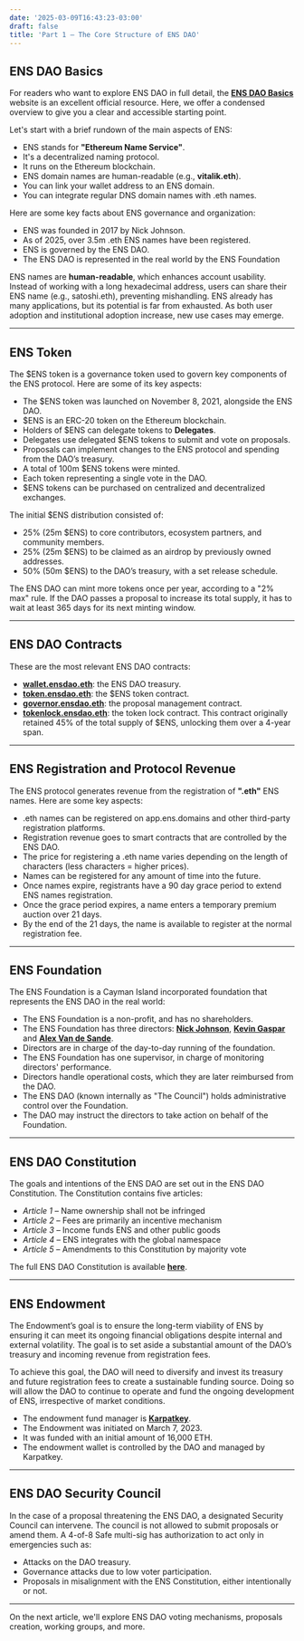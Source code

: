 ```yaml
---
date: '2025-03-09T16:43:23-03:00'
draft: false
title: 'Part 1 – The Core Structure of ENS DAO'
---
```


## ENS DAO Basics

For readers who want to explore ENS DAO in full detail, the [**ENS DAO Basics**](https://basics.ensdao.org/) website is an excellent official resource. Here, we offer a condensed overview to give you a clear and accessible starting point.

Let's start with a brief rundown of the main aspects of ENS:

- ENS stands for **"Ethereum Name Service"**. 
- It's a decentralized naming protocol.
- It runs on the Ethereum blockchain.
- ENS domain names are human-readable (e.g., **vitalik.eth**).
- You can link your wallet address to an ENS domain.
- You can integrate regular DNS domain names with .eth names.

Here are some key facts about ENS governance and organization:

- ENS was founded in 2017 by Nick Johnson.
- As of 2025, over 3.5m .eth ENS names have been registered.
- ENS is governed by the ENS DAO.
- The ENS DAO is represented in the real world by the ENS Foundation

ENS names are **human-readable**, which enhances account usability. Instead of working with a long hexadecimal address, users can share their ENS name (e.g., satoshi.eth), preventing mishandling. ENS already has many applications, but its potential is far from exhausted. As both user adoption and institutional adoption increase, new use cases may emerge.

---

## ENS Token

The $ENS token is a governance token used to govern key components of the ENS protocol. Here are some of its key aspects:

- The $ENS token was launched on November 8, 2021, alongside the ENS DAO.
- $ENS is an ERC-20 token on the Ethereum blockchain. 
- Holders of $ENS can delegate tokens to **Delegates**. 
- Delegates use delegated $ENS tokens to submit and vote on proposals.
- Proposals can implement changes to the ENS protocol and spending from the DAO’s treasury. 
- A total of 100m $ENS tokens were minted.
- Each token representing a single vote in the DAO.
- $ENS tokens can be purchased on centralized and decentralized exchanges. 

The initial $ENS distribution consisted of:

- 25% (25m $ENS) to core contributors, ecosystem partners, and community members. 
- 25% (25m $ENS) to be claimed as an airdrop by previously owned addresses.
- 50% (50m $ENS) to the DAO’s treasury, with a set release schedule.

The ENS DAO can mint more tokens once per year, according to a "2% max" rule. If the DAO passes a proposal to increase its total supply, it has to wait at least 365 days for its next minting window.

---

## ENS DAO Contracts

These are the most relevant ENS DAO contracts:

- [**wallet.ensdao.eth**](https://etherscan.io/address/0xfe89cc7abb2c4183683ab71653c4cdc9b02d44b7): the ENS DAO treasury.
- [**token.ensdao.eth**](https://etherscan.io/address/0xc18360217d8f7ab5e7c516566761ea12ce7f9d72): the $ENS token contract. 
- [**governor.ensdao.eth**](https://etherscan.io/address/0x323a76393544d5ecca80cd6ef2a560c6a395b7e3): the proposal management contract.
- [**tokenlock.ensdao.eth**](https://etherscan.io/address/0xd7a029db2585553978190db5e85ec724aa4df23f): the token lock contract. This contract originally retained 45% of the total supply of $ENS, unlocking them over a 4-year span.

---

## ENS Registration and Protocol Revenue

The ENS protocol generates revenue from the registration of **".eth"** ENS names. Here are some key aspects:

- .eth names can be registered on app.ens.domains and other third-party registration platforms.
- Registration revenue goes to smart contracts that are controlled by the ENS DAO. 
- The price for registering a .eth name varies depending on the length of characters (less characters = higher prices).
- Names can be registered for any amount of time into the future.
- Once names expire, registrants have a 90 day grace period to extend ENS names registration.
- Once the grace period expires, a name enters a temporary premium auction over 21 days.
- By the end of the 21 days, the name is available to register at the normal registration fee.

---

## ENS Foundation

The ENS Foundation is a Cayman Island incorporated foundation that represents the ENS DAO in the real world:

- The ENS Foundation is a non-profit, and has no shareholders.
- The ENS Foundation has three directors: [**Nick Johnson**](https://twitter.com/nicksdjohnson), [**Kevin Gaspar**](https://twitter.com/ValidatorEth) and [**Alex Van de Sande**](https://twitter.com/avsa).
- Directors are in charge of the day-to-day running of the foundation.
- The ENS Foundation has one supervisor, in charge of monitoring directors' performance. 
- Directors handle operational costs, which they are later reimbursed from the DAO.
- The ENS DAO (known internally as "The Council") holds administrative control over the Foundation.
- The DAO may instruct the directors to take action on behalf of the Foundation.

---

## ENS DAO Constitution

The goals and intentions of the ENS DAO are set out in the ENS DAO Constitution. The Constitution contains five articles:

- *Article 1* – Name ownership shall not be infringed
- *Article 2* – Fees are primarily an incentive mechanism
- *Article 3* – Income funds ENS and other public goods
- *Article 4* – ENS integrates with the global namespace
- *Article 5* – Amendments to this Constitution by majority vote

The full ENS DAO Constitution is available [**here**](https://ensdao.eth.limo/constitution.pdf).

---

## ENS Endowment 

The Endowment’s goal is to ensure the long-term viability of ENS by ensuring it can meet its ongoing financial obligations despite internal and external volatility. The goal is to set aside a substantial amount of the DAO’s treasury and incoming revenue from registration fees. 

To achieve this goal, the DAO will need to diversify and invest its treasury and future registration fees to create a sustainable funding source. Doing so will allow the DAO to continue to operate and fund the ongoing development of ENS, irrespective of market conditions.

- The endowment fund manager is [**Karpatkey**](https://twitter.com/karpatkey). 
- The Endowment was initiated on March 7, 2023. 
- It was funded with an initial amount of 16,000 ETH. 
- The endowment wallet is controlled by the DAO and managed by Karpatkey. 

---

## ENS DAO Security Council

In the case of a proposal threatening the ENS DAO, a designated Security Council can intervene. The council is not allowed to submit proposals or amend them. A 4-of-8 Safe multi-sig has authorization to act only in emergencies such as:

- Attacks on the DAO treasury.
- Governance attacks due to low voter participation.
- Proposals in misalignment with the ENS Constitution, either intentionally or not.

---

On the next article, we'll explore ENS DAO voting mechanisms, proposals creation, working groups, and more.
